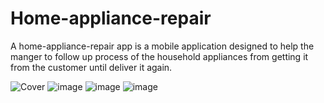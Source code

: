 # Home-appliance-repair

A home-appliance-repair app is a mobile application designed to help the manger to follow up process of the household appliances from getting it from the customer until deliver it again.


![Cover](https://github.com/hasanMohamed99/home-appliance-repair/assets/122566600/7c4176f1-13e6-42ff-b256-1facebd9a342)
![image](https://github.com/hasanMohamed99/home-appliance-repair/assets/122566600/59e643ea-4023-447b-a9ae-855d415eeaa5)
![image](https://github.com/hasanMohamed99/home-appliance-repair/assets/122566600/a5e4d578-cb24-4f79-9597-b7830a3268e4)
![image](https://github.com/hasanMohamed99/home-appliance-repair/assets/122566600/9f4a7ece-3615-4b2f-984d-12cbe559a0e7)


